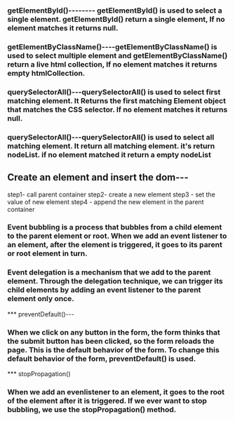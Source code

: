 <!-- ANSTER TO THE QUESTIN NO 01 -->

### getElementById()-------- getElementById() is used to select a single element. getElementById() return a single element, If no element matches it returns null.


### getElementByClassName()----getElementByClassName() is used to select multiple element and getElementByClassName() return a live html collection, If no element matches it returns empty htmlCollection.

### querySelectorAll()---querySelectorAll() is used to select first matching element. It Returns the first matching Element object that matches the CSS selector. If no element matches it returns null.

### querySelectorAll()---querySelectorAll() is used to select all matching element. It return all matching element. it's return nodeList. if no element matched it return a empty nodeList

<!-- ANSTER TO THE QUESTION NO 02 -->

## Create an element and insert the dom--- 
step1- call parent container
step2- create a new element
step3 - set the value of new element
step4 - append the new element in the parent container

<!-- ANSTER TO THE QUESTION NO 03 -->

### Event bubbling is a process that bubbles from a child element to the parent element or root. When we add an event listener to an element, after the element is triggered, it goes to its parent or root element in turn.


<!-- ANSTER TO THE QUESTION NO -4 -->

### Event delegation is a mechanism that we add to the parent element. Through the delegation technique, we can trigger its child elements by adding an event listener to the parent element only once.

<!-- ANSWER TO THE QUESTION NO 05 -->

*** preventDefault()---
### When we click on any button in the form, the form thinks that the submit button has been clicked, so the form reloads the page. This is the default behavior of the form. To change this default behavior of the form, preventDefault() is used.

*** stopPropagation() 
### When we add an evenlistener to an element, it goes to the root of the element after it is triggered. If we ever want to stop bubbling, we use the stopPropagation() method.